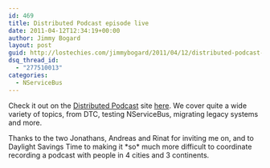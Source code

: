 ```yaml
---
id: 469
title: Distributed Podcast episode live
date: 2011-04-12T12:34:19+00:00
author: Jimmy Bogard
layout: post
guid: http://lostechies.com/jimmybogard/2011/04/12/distributed-podcast-episode-live/
dsq_thread_id:
  - "277510013"
categories:
  - NServiceBus
---
```

Check it out on the [Distributed Podcast](http://distributedpodcast.com/) site [here](http://distributedpodcast.com/2011/episode-6-interview-with-jimmy-bogard). We cover quite a wide variety of topics, from DTC, testing NServiceBus, migrating legacy systems and more.

Thanks to the two Jonathans, Andreas and Rinat for inviting me on, and to Daylight Savings Time to making it \*so\* much more difficult to coordinate recording a podcast with people in 4 cities and 3 continents.
